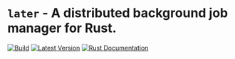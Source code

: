 # `later` - A distributed background job manager for Rust.

[![Build](https://github.com/mustakimali/later/actions/workflows/rust.yml/badge.svg)](https://github.com/mustakimali/later/actions/workflows/rust.yml)
[![Latest Version](https://img.shields.io/crates/v/later.svg)](https://crates.io/crates/later)
[![Rust Documentation](https://img.shields.io/badge/api-rustdoc-blue.svg)](https://docs.rs/later/)
